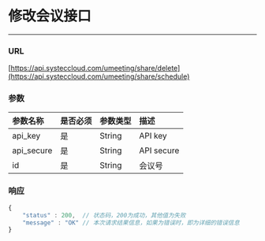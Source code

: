 # 修改会议接口

---

### URL

[https://api.systeccloud.com/umeeting/share/delete](https://api.systeccloud.com/umeeting/share/schedule)

### 参数

| 参数名称 | 是否必须 | 参数类型 | 描述 |
| :--- | :--- | :--- | :--- |
| api\_key | 是 | String | API key |
| api\_secure | 是 | String | API secure |
| id | 是 | String | 会议号 |

### 响应

```js
{
    "status" : 200,  // 状态码，200为成功，其他值为失败
    "message" : "OK" // 本次请求结果信息，如果为错误时，即为详细的错误信息
}
```



